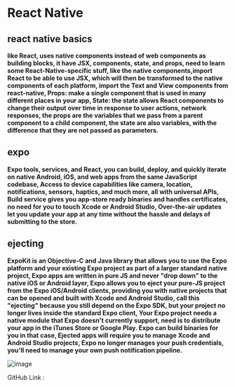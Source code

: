 # React Native

## react native basics

**like React, uses native components instead of web components as building blocks, it have JSX, components, state, and props, need to learn some React-Native-specific stuff,
like the native components,import React to be able to use JSX, which will then be transformed to the native components of each platform, import the Text and View components
from react-native, Props: make a single component that is used in many different places in your app, State: the state allows React components to change their output over time
in response to user actions, network responses, the props are the variables that we pass from a parent component to a child component, the state are also variables, with the
difference that they are not passed as parameters.**

## expo

**Expo tools, services, and React, you can build, deploy, and quickly iterate on native Android, iOS, and web apps from the same JavaScript codebase, Access to device capabilities
like camera, location, notifications, sensors, haptics, and much more, all with universal APIs, Build service gives you app-store ready binaries and handles certificates, no need 
for you to touch Xcode or Android Studio, Over-the-air updates let you update your app at any time without the hassle and delays of submitting to the store.**

## ejecting

**ExpoKit is an Objective-C and Java library that allows you to use the Expo platform and your existing Expo project as part of a larger standard native project, Expo apps are 
written in pure JS and never "drop down" to the native iOS or Android layer, Expo allows you to eject your pure-JS project from the Expo iOS/Android clients, providing you with
native projects that can be opened and built with Xcode and Android Studio, call this "ejecting" because you still depend on the Expo SDK, but your project no longer lives inside
the standard Expo client, Your Expo project needs a native module that Expo doesn't currently support, need is to distribute your app in the iTunes Store or Google Play. Expo
can build binaries for you in that case, Ejected apps will require you to manage Xcode and Android Studio projects, Expo no longer manages your push credentials, you'll need
to manage your own push notification pipeline.**



![image](https://blog.qiotic.com/wp-content/uploads/2019/03/react-native.png)

GitHub Link :
